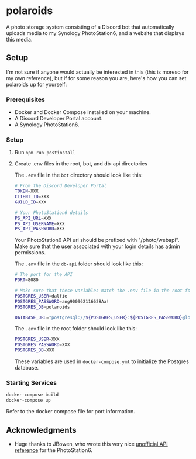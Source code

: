 # polaroids

A photo storage system consisting of a Discord bot that automatically uploads
media to my Synology PhotoStation6, and a website that displays this media.

## Setup

I'm not sure if anyone would actually be interested in this (this is moreso for
my own reference), but if for some reason you are, here's how you can
set polaroids up for yourself:

### Prerequisites

- Docker and Docker Compose installed on your machine.
- A Discord Developer Portal account.
- A Synology PhotoStation6.

### Setup

1. Run `npm run postinstall`

2. Create .env files in the root, bot, and db-api directories

   The `.env` file in the `bot` directory should look like this:

   ```sh
   # From the Discord Developer Portal
   TOKEN=XXX
   CLIENT_ID=XXX
   GUILD_ID=XXX

   # Your PhotoStation6 details
   PS_API_URL=XXX
   PS_API_USERNAME=XXX
   PS_API_PASSWORD=XXX
   ```

   Your PhotoStation6 API url should be prefixed with "/photo/webapi". Make sure
   that the user associated with your login details has admin permissions.

   The `.env` file in the `db-api` folder should look like this:

   ```sh
   # The port for the API
   PORT=8080

   # Make sure that these variables match the .env file in the root folder.
   POSTGRES_USER=dalfie
   POSTGRES_PASSWORD=ang900962116628Aa!
   POSTGRES_DB=polaroids

   DATABASE_URL="postgresql://${POSTGRES_USER}:${POSTGRES_PASSWORD}@localhost:5432/${POSTGRES_DB}"
   ```

   The `.env` file in the root folder should look like this:

   ```sh
   POSTGRES_USER=XXX
   POSTGRES_PASSWORD=XXX
   POSTGRES_DB=XXX
   ```

   These variables are used in `docker-compose.yml` to initialize the Postgres database.

### Starting Services

```bash
docker-compose build
docker-compose up
```

Refer to the docker compose file for port information.

## Acknowledgments

- Huge thanks to JBowen, who wrote this very nice [unofficial API
  reference](https://blog.jbowen.dev/synology/photostation/api/) for the
  PhotoStation6.
